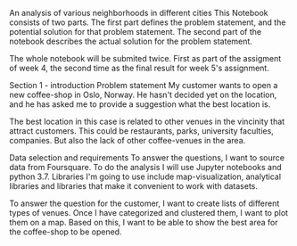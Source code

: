 An analysis of various neighborhoods in different cities
This Notebook consists of two parts. The first part defines the problem statement, and the potential solution for that problem statement. The second part of the notebook describes the actual solution for the problem statement.

The whole notebook will be submited twice. First as part of the assigment of week 4, the second time as the final result for week 5's assignment.

Section 1 - introduction
Problem statement
My customer wants to open a new coffee-shop in Oslo, Norway. He hasn't decided yet on the location, and he has asked me to provide a suggestion what the best location is.

The best location in this case is related to other venues in the vincinity that attract customers. This could be restaurants, parks, university faculties, companies. But also the lack of other coffee-venues in the area.

Data selection and requirements
To answer the questions, I want to source data from Foursquare. To do the analysis I will use Jupyter notebooks and python 3.7. Libraries I'm going to use include map-visualization, analytical libraries and libraries that make it convenient to work with datasets.

To answer the question for the customer, I want to create lists of different types of venues. Once I have categorized and clustered them, I want to plot them on a map. Based on this, I want to be able to show the best area for the coffee-shop to be opened.
